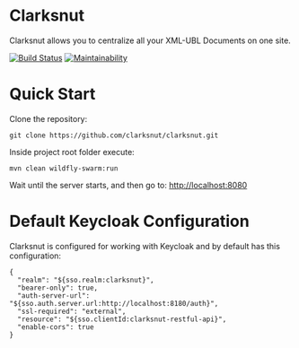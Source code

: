 # Clarksnut
Clarksnut allows you to centralize all your XML-UBL Documents on one site.


[![Build Status](https://travis-ci.org/clarksnut/clarksnut.svg?branch=master)](https://travis-ci.org/clarksnut/clarksnut)
[![Maintainability](https://sonarcloud.io/api/badges/gate?key=clarksnut)](https://sonarcloud.io/dashboard/index/clarksnut)

# Quick Start
Clone the repository:
```
git clone https://github.com/clarksnut/clarksnut.git
```

Inside project root folder execute:
```
mvn clean wildfly-swarm:run
```

Wait until the server starts, and then go to: <http://localhost:8080>

# Default Keycloak Configuration
Clarksnut is configured for working with Keycloak and by default has this configuration:

```
{
  "realm": "${sso.realm:clarksnut}",
  "bearer-only": true,
  "auth-server-url": "${sso.auth.server.url:http://localhost:8180/auth}",
  "ssl-required": "external",
  "resource": "${sso.clientId:clarksnut-restful-api}",
  "enable-cors": true
}
```
